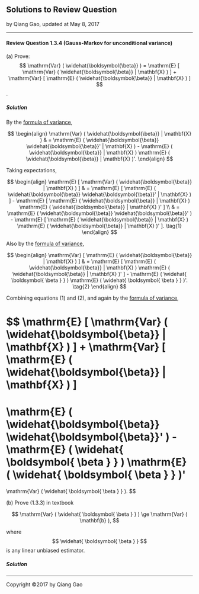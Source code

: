 ## Solutions to Review Question

by Qiang Gao, updated at May 8, 2017

---

#### Review Question 1.3.4 (Gauss-Markov for unconditional variance)

(a) Prove: $$ \mathrm{Var} ( \widehat{\boldsymbol{\beta}} ) = \mathrm{E} [  \mathrm{Var} ( \widehat{\boldsymbol{\beta}} | \mathbf{X} ) ] + \mathrm{Var} [ \mathrm{E} ( \widehat{\boldsymbol{\beta}} | \mathbf{X} ) ] $$.

##### Solution

By the [formula of variance](supplements/var-matrix.md),

$$
\begin{align}
\mathrm{Var} ( \widehat{\boldsymbol{\beta}} | \mathbf{X} )
& =
\mathrm{E} ( \widehat{\boldsymbol{\beta}} \widehat{\boldsymbol{\beta}}' | \mathbf{X} ) -
\mathrm{E} ( \widehat{\boldsymbol{\beta}} | \mathbf{X} )
\mathrm{E} ( \widehat{\boldsymbol{\beta}} | \mathbf{X} )'.
\end{align}
$$

Taking expectations,

$$
\begin{align}
\mathrm{E} [  \mathrm{Var} ( \widehat{\boldsymbol{\beta}} | \mathbf{X} ) ]
& =
\mathrm{E} [ \mathrm{E} ( \widehat{\boldsymbol{\beta}} \widehat{\boldsymbol{\beta}}' | \mathbf{X} ) ] -
\mathrm{E} [ \mathrm{E} ( \widehat{\boldsymbol{\beta}} | \mathbf{X} ) \mathrm{E} ( \widehat{\boldsymbol{\beta}} | \mathbf{X} )' ]
\\ & =
\mathrm{E} ( \widehat{\boldsymbol{\beta}} \widehat{\boldsymbol{\beta}}' ) -
\mathrm{E} [ \mathrm{E} ( \widehat{\boldsymbol{\beta}} | \mathbf{X} ) \mathrm{E} ( \widehat{\boldsymbol{\beta}} | \mathbf{X} )' ].
\tag{1}
\end{align}
$$

Also by the [formula of variance](supplements/var-matrix.md),

$$
\begin{align}
\mathrm{Var} [ \mathrm{E} ( \widehat{\boldsymbol{\beta}} | \mathbf{X} ) ]
& =
\mathrm{E} [ \mathrm{E} ( \widehat{\boldsymbol{\beta}} | \mathbf{X} ) \mathrm{E} ( \widehat{\boldsymbol{\beta}} | \mathbf{X} )' ] -
\mathrm{E} ( \widehat{ \boldsymbol{ \beta } } )
\mathrm{E} ( \widehat{ \boldsymbol{ \beta } } )'.
\tag{2}
\end{align}
$$

Combining equations (1) and (2), and again by the [formula of variance](supplements/var-matrix.md),

$$
\mathrm{E} [  \mathrm{Var} ( \widehat{\boldsymbol{\beta}} | \mathbf{X} ) ] +
\mathrm{Var} [ \mathrm{E} ( \widehat{\boldsymbol{\beta}} | \mathbf{X} ) ]
=
\mathrm{E} ( \widehat{\boldsymbol{\beta}} \widehat{\boldsymbol{\beta}}' ) -
\mathrm{E} ( \widehat{ \boldsymbol{ \beta } } )
\mathrm{E} ( \widehat{ \boldsymbol{ \beta } } )'
=
\mathrm{Var} ( \widehat{ \boldsymbol{ \beta } } ).
$$

(b) Prove (1.3.3) in textbook

$$
\mathrm{Var} ( \widehat{ \boldsymbol{ \beta } } ) \ge
\mathrm{Var} ( \mathbf{b} ),
$$

where $$ \widehat{ \boldsymbol{ \beta } } $$ is any linear unbiased estimator.

##### Solution

---

Copyright ©2017 by Qiang Gao